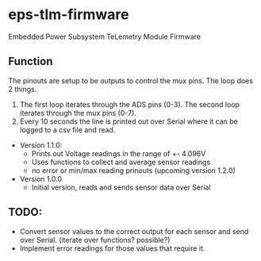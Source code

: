 # eps-tlm-firmware
Embedded Power Subsystem TeLemetry Module Firmware

## Function
The pinouts are setup to be outputs to control the mux pins. The loop does 2 things.
1. The first loop iterates through the ADS pins (0-3). The second loop iterates through the mux pins (0-7).
2. Every 10 seconds the line is printed out over Serial where it can be logged to a csv file and read. 

* Version 1.1.0:
    - Prints out Voltage readings in the range of +- 4.096V 
    - Uses functions to collect and average sensor readings
    - no error or min/max reading prinouts (upcoming version 1.2.0)
* Version 1.0.0
    - Initial version, reads and sends sensor data over Serial

## TODO:
* Convert sensor values to the correct output for each sensor and send over Serial. (iterate over functions? possible?)
* Implement error readings for those values that require it. 